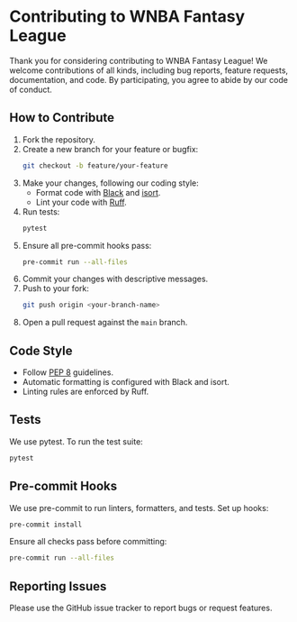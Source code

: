 # Contributing to WNBA Fantasy League

Thank you for considering contributing to WNBA Fantasy League! We welcome contributions of all kinds, including bug reports, feature requests, documentation, and code. By participating, you agree to abide by our code of conduct.

## How to Contribute

1. Fork the repository.
2. Create a new branch for your feature or bugfix:
   ```bash
   git checkout -b feature/your-feature
   ```
3. Make your changes, following our coding style:
   - Format code with [Black](https://github.com/psf/black) and [isort](https://github.com/PyCQA/isort).
   - Lint your code with [Ruff](https://github.com/astral-sh/ruff).
4. Run tests:
   ```bash
   pytest
   ```
5. Ensure all pre-commit hooks pass:
   ```bash
   pre-commit run --all-files
   ```
6. Commit your changes with descriptive messages.
7. Push to your fork:
   ```bash
   git push origin <your-branch-name>
   ```
8. Open a pull request against the `main` branch.

## Code Style

- Follow [PEP 8](https://peps.python.org/pep-0008/) guidelines.
- Automatic formatting is configured with Black and isort.
- Linting rules are enforced by Ruff.

## Tests

We use pytest. To run the test suite:

```bash
pytest
```

## Pre-commit Hooks

We use pre-commit to run linters, formatters, and tests. Set up hooks:

```bash
pre-commit install
```

Ensure all checks pass before committing:

```bash
pre-commit run --all-files
```

## Reporting Issues

Please use the GitHub issue tracker to report bugs or request features.